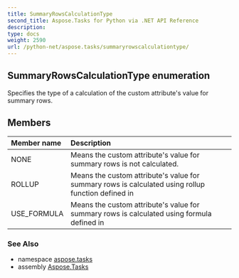 ```yaml
---
title: SummaryRowsCalculationType
second_title: Aspose.Tasks for Python via .NET API Reference
description: 
type: docs
weight: 2590
url: /python-net/aspose.tasks/summaryrowscalculationtype/
---
```


## SummaryRowsCalculationType enumeration

Specifies the type of a calculation of the custom attribute's value for summary rows.

## Members
| Member name | Description |
| :- | :- |
|NONE|Means the custom attribute's value for summary rows is not calculated.|
|ROLLUP|Means the custom attribute's value for summary rows is calculated using rollup function defined in|
|USE_FORMULA|Means the custom attribute's value for summary rows is calculated using formula defined in|

### See Also

* namespace [aspose.tasks](/tasks/python-net/aspose.tasks/)
* assembly [Aspose.Tasks](/tasks/python-net/)


